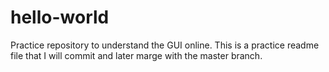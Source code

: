 # hello-world
Practice repository to understand the GUI online.
This is a practice readme file that I will commit and later marge with the master branch.
